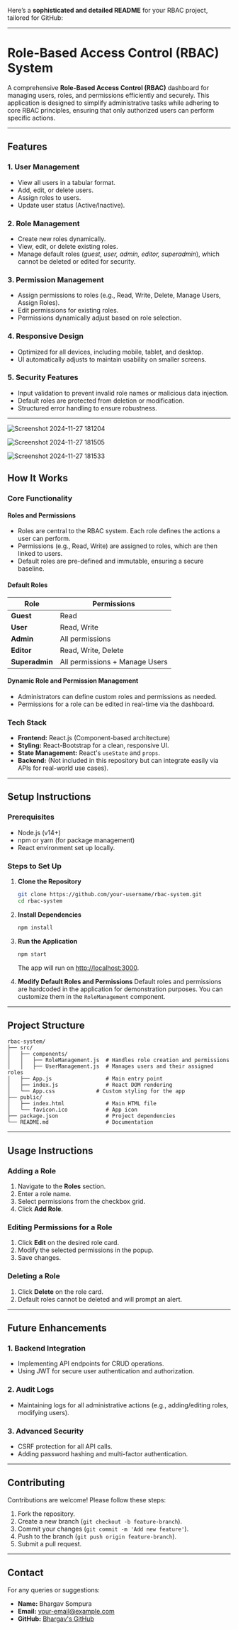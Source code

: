 Here’s a **sophisticated and detailed README** for your RBAC project, tailored for GitHub:

---

# **Role-Based Access Control (RBAC) System**

A comprehensive **Role-Based Access Control (RBAC)** dashboard for managing users, roles, and permissions efficiently and securely. This application is designed to simplify administrative tasks while adhering to core RBAC principles, ensuring that only authorized users can perform specific actions.

---

## **Features**

### 1. **User Management**
- View all users in a tabular format.
- Add, edit, or delete users.
- Assign roles to users.
- Update user status (Active/Inactive).

### 2. **Role Management**
- Create new roles dynamically.
- View, edit, or delete existing roles.
- Manage default roles (*guest, user, admin, editor, superadmin*), which cannot be deleted or edited for security.

### 3. **Permission Management**
- Assign permissions to roles (e.g., Read, Write, Delete, Manage Users, Assign Roles).
- Edit permissions for existing roles.
- Permissions dynamically adjust based on role selection.

### 4. **Responsive Design**
- Optimized for all devices, including mobile, tablet, and desktop.
- UI automatically adjusts to maintain usability on smaller screens.

### 5. **Security Features**
- Input validation to prevent invalid role names or malicious data injection.
- Default roles are protected from deletion or modification.
- Structured error handling to ensure robustness.

---
![Screenshot 2024-11-27 181204](https://github.com/user-attachments/assets/dca8163e-dcb6-42c4-abcd-1e441d3e2730)

![Screenshot 2024-11-27 181505](https://github.com/user-attachments/assets/50ddd4ee-c797-4548-a7d2-ce83a715d50b)

![Screenshot 2024-11-27 181533](https://github.com/user-attachments/assets/b7046d27-1e2b-4ff2-b61f-ee24cba892bf)

## **How It Works**

### **Core Functionality**

#### **Roles and Permissions**
- Roles are central to the RBAC system. Each role defines the actions a user can perform.
- Permissions (e.g., Read, Write) are assigned to roles, which are then linked to users.
- Default roles are pre-defined and immutable, ensuring a secure baseline.

#### **Default Roles**
| Role       | Permissions                     |
|------------|---------------------------------|
| **Guest**   | Read                           |
| **User**    | Read, Write                    |
| **Admin**   | All permissions                |
| **Editor**  | Read, Write, Delete            |
| **Superadmin** | All permissions + Manage Users |

#### **Dynamic Role and Permission Management**
- Administrators can define custom roles and permissions as needed.
- Permissions for a role can be edited in real-time via the dashboard.

### **Tech Stack**
- **Frontend:** React.js (Component-based architecture)
- **Styling:** React-Bootstrap for a clean, responsive UI.
- **State Management:** React's `useState` and `props`.
- **Backend:** (Not included in this repository but can integrate easily via APIs for real-world use cases).

---

## **Setup Instructions**

### **Prerequisites**
- Node.js (v14+)
- npm or yarn (for package management)
- React environment set up locally.

### **Steps to Set Up**
1. **Clone the Repository**
   ```bash
   git clone https://github.com/your-username/rbac-system.git
   cd rbac-system
   ```

2. **Install Dependencies**
   ```bash
   npm install
   ```

3. **Run the Application**
   ```bash
   npm start
   ```
   The app will run on [http://localhost:3000](http://localhost:3000).

4. **Modify Default Roles and Permissions**
   Default roles and permissions are hardcoded in the application for demonstration purposes. You can customize them in the `RoleManagement` component.

---

## **Project Structure**

```plaintext
rbac-system/
├── src/
│   ├── components/
│   │   ├── RoleManagement.js  # Handles role creation and permissions
│   │   ├── UserManagement.js  # Manages users and their assigned roles
│   ├── App.js                 # Main entry point
│   ├── index.js               # React DOM rendering
│   └── App.css             # Custom styling for the app
├── public/
│   ├── index.html             # Main HTML file
│   └── favicon.ico            # App icon
├── package.json               # Project dependencies
└── README.md                  # Documentation
```

---

## **Usage Instructions**

### **Adding a Role**
1. Navigate to the **Roles** section.
2. Enter a role name.
3. Select permissions from the checkbox grid.
4. Click **Add Role**.

### **Editing Permissions for a Role**
1. Click **Edit** on the desired role card.
2. Modify the selected permissions in the popup.
3. Save changes.

### **Deleting a Role**
1. Click **Delete** on the role card.
2. Default roles cannot be deleted and will prompt an alert.

---

## **Future Enhancements**

### 1. **Backend Integration**
- Implementing API endpoints for CRUD operations.
- Using JWT for secure user authentication and authorization.

### 2. **Audit Logs**
- Maintaining logs for all administrative actions (e.g., adding/editing roles, modifying users).

### 3. **Advanced Security**
- CSRF protection for all API calls.
- Adding password hashing and multi-factor authentication.

---

## **Contributing**

Contributions are welcome! Please follow these steps:
1. Fork the repository.
2. Create a new branch (`git checkout -b feature-branch`).
3. Commit your changes (`git commit -m 'Add new feature'`).
4. Push to the branch (`git push origin feature-branch`).
5. Submit a pull request.

---


## **Contact**

For any queries or suggestions:
- **Name:** Bhargav Sompura
- **Email:** [your-email@example.com](mailto:your-email@example.com)
- **GitHub:** [Bhargav's GitHub](https://github.com/your-username)
